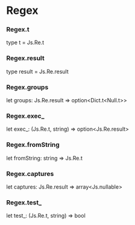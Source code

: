 # Regex




### Regex.t
  
type t = Js.Re.t  


### Regex.result
  
type result = Js.Re.result  


### Regex.groups
  
let groups: Js.Re.result => option<Dict.t<Null.t<string>>>  


### Regex.exec_
  
let exec_: (Js.Re.t, string) => option<Js.Re.result>  


### Regex.fromString
  
let fromString: string => Js.Re.t  


### Regex.captures
  
let captures: Js.Re.result => array<Js.nullable<string>>  


### Regex.test_
  
let test_: (Js.Re.t, string) => bool  

